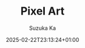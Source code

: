 ---
title: 'Pixel Art'
# TODO poner el link de K-Sprite
description: Tools; Photoshop, Aseprite and mostly Krita and {{< link_markdown_page text="K-Sprite, my own pixel art editor" page="about" >}} [SZK Pixel Art Suite](https://orb91.gumroad.com/l/szk-krita-pixel-art-suite?layout=profile) haciendo `proyectos`
date: '2025-02-22T23:13:24+01:00'
draft: false
author: "Suzuka Ka"
tags: ["art","skate", "fun", "dexter", "wellington", "quiw", "campeon", "zapato", "ameba"]
menus: "main"
# categories: ["nature"]
# weight: 3
params:
  transparent_bg_for_gifs: true # if true, the background of the .gif's will be transparent
  transparent_bg_for_pngs: true # if true, the background of the .png's will be transparent
#   private: true
#   featured: true # If true the gallery will be featured in home with a big picture
#   featured_gallery: true # If true, the gallery will be featured in the home page (with an smaller size)
#   featured_image: azzedine-rouichi-ZS_XuDZmxpM-unsplash.jpg
#   show_text_on_top: true # if true, shows the markdown text on top of the gallery. If false or not set, shows the markdown at the bottom
#   theme: dark
#   sort_order: desc
#   sort_by: Name # Exif.Date
# resources:
#   - src: azzedine-rouichi-ZS_XuDZmxpM-unsplash.jpg
#     params:
#       cover: true

# resources:
#   - src: images/cat-1.jpg # NOTE don't forget the relative route! (If the image is inside 'images/' add it!)
#     title: Brown tabby cat on white stairs
#     params:
#       cover: true
#       date: 2024-02-18T13:04:30+0100
#       weight: 20

# title – title of the album, shown in the album list and on the album page.
# date – album date, used for sorting (newest first).
# description – description shown on the album page. Rendered as markdown to enable adding links and some formatting.
# weight – can be used to adjust sort order.
# params.featured_image – name of the image file used for the album thumbnail. If not set, the first image which contains feature in its filename is used, otherwise the first image in the album.
# params.private – if set to true, this album is not shown in the album overview and is excluded from RSS feeds.
# params.featured – if set to true, this album is featured on the homepage (even if private).
# params.sort_by – property used for sorting images in an album. Default is Name (filename), but can also be Date. Or Params.weight, Params.src
# params.sort_order – sort order. Default is asc.
# params.theme – color theme for this page. Defaults to defaultTheme from configuration.
---